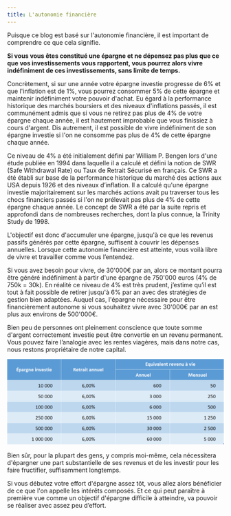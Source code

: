 ```yaml
---
title: L'autonomie financière
---
```


Puisque ce blog est basé sur l'autonomie financière, il est important de comprendre ce que cela signifie.

**Si vous vous êtes constitué une épargne et ne dépensez pas plus que ce que vos investissements vous rapportent, vous pourrez alors vivre indéfiniment de ces investissements, sans limite de temps.**

Concrètement, si sur une année votre épargne investie progresse de 6% et que l'inflation est de 1%, vous pourrez consommer 5% de cette épargne et maintenir indéfiniment votre pouvoir d'achat. Eu égard à la performance historique des marchés boursiers et des niveaux d'inflations passés, il est communément admis que si vous ne retirez pas plus de 4% de votre épargne chaque année, il est hautement improbable que vous finissiez à cours d'argent. Dis autrement, il est possible de vivre indéfiniment de son épargne investie si l'on ne consomme pas plus de 4% de cette épargne chaque année.

Ce niveau de 4% a été initialement défini par William P. Bengen lors d'une étude publiée en 1994 dans laquelle il a calculé et défini la notion de SWR (Safe Withdrawal Rate) ou Taux de Retrait Sécurisé en français. Ce SWR a été établi sur base de la performance historique du marché des actions aux USA depuis 1926 et des niveaux d’inflation. Il a calculé qu'une épargne investie majoritairement sur les marchés actions avait pu traverser tous les chocs financiers passés si l'on ne prélevait pas plus de 4% de cette épargne chaque année. Le concept de SWR a été par la suite repris et approfondi dans de nombreuses recherches, dont la plus connue, la Trinity Study de 1998.

L'objectif est donc d'accumuler une épargne, jusqu'à ce que les revenus passifs générés par cette épargne, suffisent à couvrir les dépenses annuelles. Lorsque cette autonomie financière est atteinte, vous voilà libre de vivre et travailler comme vous l’entendez.

Si vous avez besoin pour vivre, de 30'000€ par an, alors ce montant pourra être généré indéfiniment à partir d'une épargne de 750'000 euros (4% de 750k = 30k). En réalité ce niveau de 4% est très prudent, j’estime qu’il est tout à fait possible de retirer jusqu'à 6% par an avec des stratégies de gestion bien adaptées. Auquel cas, l'épargne nécessaire pour être financièrement autonome si vous souhaitez vivre avec 30'000€ par an est plus aux environs de 500'000€.

Bien peu de personnes ont pleinement conscience que toute somme d'argent correctement investie peut être convertie en un revenu permanent. Vous pouvez faire l’analogie avec les rentes viagères, mais dans notre cas, nous restons propriétaire de notre capital.

![Relation épargne et revenu](./images/sim-capital-revenu.png)

Bien sûr, pour la plupart des gens, y compris moi-même, cela nécessitera d'épargner une part substantielle de ses revenus et de les investir pour les faire fructifier, suffisamment longtemps.

Si vous débutez votre effort d'épargne assez tôt, vous allez alors bénéficier de ce que l'on appelle les intérêts composés. Et ce qui peut paraître à première vue comme un objectif d'épargne difficile à atteindre, va pouvoir se réaliser avec assez peu d’effort.

<!-- **A retenir : Une vie libérée de la contrainte métro-boulot-dodo passe par l'accumulation d'une épargne financière qui va permettre de générer un revenu financier permanent. Si ce revenu couvre vos dépenses annuelles, vous êtes alors financièrement autonome et n'avez plus à dépendre d'un salaire mensuel pour vivre au quotidien, vous êtes libre de vivre comme vous le souhaitez.** -->
